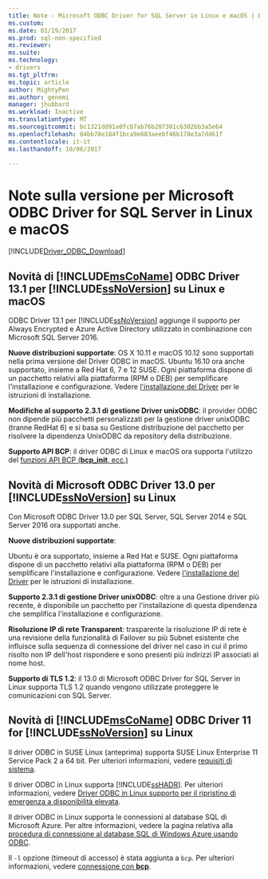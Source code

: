 ```yaml
---
title: Note - Microsoft ODBC Driver for SQL Server in Linux e macOS | Documenti Microsoft
ms.custom: 
ms.date: 01/19/2017
ms.prod: sql-non-specified
ms.reviewer: 
ms.suite: 
ms.technology:
- drivers
ms.tgt_pltfrm: 
ms.topic: article
author: MightyPen
ms.author: genemi
manager: jhubbard
ms.workload: Inactive
ms.translationtype: MT
ms.sourcegitcommit: bc1321dd91a0fcb7ab76b207301c6302bb3a5e64
ms.openlocfilehash: 84bb78e184f1bca9e683aeebf46b178e3a7dd61f
ms.contentlocale: it-it
ms.lasthandoff: 10/06/2017

---
```

# <a name="release-notes-for-the-microsoft-odbc-driver-for-sql-server-on-linux-and-macos"></a>Note sulla versione per Microsoft ODBC Driver for SQL Server in Linux e macOS
[!INCLUDE[Driver_ODBC_Download](../../../includes/driver_odbc_download.md)]

## <a name="whats-new-in-the-includemsconameincludesmsconamemdmd-odbc-driver-131-for-includessnoversionincludesssnoversionmdmd-on-linux-and-macos"></a>Novità di [!INCLUDE[msCoName](../../../includes/msconame_md.md)] ODBC Driver 13.1 per [!INCLUDE[ssNoVersion](../../../includes/ssnoversion_md.md)] su Linux e macOS  

ODBC Driver 13.1 per [!INCLUDE[ssNoVersion](../../../includes/ssnoversion_md.md)] aggiunge il supporto per Always Encrypted e Azure Active Directory utilizzato in combinazione con Microsoft SQL Server 2016.

**Nuove distribuzioni supportate**: OS X 10.11 e macOS 10.12 sono supportati nella prima versione del Driver ODBC in macOS. Ubuntu 16.10 ora anche supportato, insieme a Red Hat 6, 7 e 12 SUSE. Ogni piattaforma dispone di un pacchetto relativi alla piattaforma (RPM o DEB) per semplificare l'installazione e configurazione.  Vedere [l'installazione del Driver](../../../connect/odbc/linux-mac/installing-the-microsoft-odbc-driver-for-sql-server.md) per le istruzioni di installazione.

**Modifiche al supporto 2.3.1 di gestione Driver unixODBC**: il provider ODBC non dipende più pacchetti personalizzati per la gestione driver unixODBC (tranne RedHat 6) e si basa su Gestione distribuzione del pacchetto per risolvere la dipendenza UnixODBC da repository della distribuzione.

**Supporto API BCP**: il driver ODBC di Linux e macOS ora supporta l'utilizzo del [funzioni API BCP (**bcp_init**, ecc.)](../../../relational-databases/native-client-odbc-extensions-bulk-copy-functions/sql-server-driver-extensions-bulk-copy-functions.md)

## <a name="whats-new-in-the-microsoft-odbc-driver-130-for-includessnoversionincludesssnoversionmdmd-on-linux"></a>Novità di Microsoft ODBC Driver 13.0 per [!INCLUDE[ssNoVersion](../../../includes/ssnoversion_md.md)] su Linux  
Con Microsoft ODBC Driver 13.0 per SQL Server, SQL Server 2014 e SQL Server 2016 ora supportati anche.  

**Nuove distribuzioni supportate**:

Ubuntu è ora supportato, insieme a Red Hat e SUSE. Ogni piattaforma dispone di un pacchetto relativi alla piattaforma (RPM o DEB) per semplificare l'installazione e configurazione.  Vedere [l'installazione del Driver](../../../connect/odbc/linux-mac/installing-the-microsoft-odbc-driver-for-sql-server.md) per le istruzioni di installazione.

**Supporto 2.3.1 di gestione Driver unixODBC**: oltre a una Gestione driver più recente, è disponibile un pacchetto per l'installazione di questa dipendenza che semplifica l'installazione e configurazione.  

**Risoluzione IP di rete Transparent**: trasparente la risoluzione IP di rete è una revisione della funzionalità di Failover su più Subnet esistente che influisce sulla sequenza di connessione del driver nel caso in cui il primo risolto non IP dell'host rispondere e sono presenti più indirizzi IP associati al nome host.

**Supporto di TLS 1.2**: il 13.0 di Microsoft ODBC Driver for SQL Server in Linux supporta TLS 1.2 quando vengono utilizzate proteggere le comunicazioni con SQL Server.

## <a name="whats-new-in-the-includemsconameincludesmsconamemdmd-odbc-driver-11-for-includessnoversionincludesssnoversionmdmd-on-linux"></a>Novità di [!INCLUDE[msCoName](../../../includes/msconame_md.md)] ODBC Driver 11 for [!INCLUDE[ssNoVersion](../../../includes/ssnoversion_md.md)] su Linux  
Il driver ODBC in SUSE Linux (anteprima) supporta SUSE Linux Enterprise 11 Service Pack 2 a 64 bit. Per ulteriori informazioni, vedere [requisiti di sistema](../../../connect/odbc/linux-mac/system-requirements.md).  

Il driver ODBC in Linux supporta [!INCLUDE[ssHADR](../../../includes/sshadr_md.md)]. Per ulteriori informazioni, vedere [Driver ODBC in Linux supporto per il ripristino di emergenza a disponibilità elevata](../../../connect/odbc/linux-mac/odbc-driver-on-linux-support-for-high-availability-disaster-recovery.md).  

Il driver ODBC in Linux supporta le connessioni al database SQL di Microsoft Azure. Per altre informazioni, vedere la pagina relativa alla [procedura di connessione al database SQL di Windows Azure usando ODBC](http://msdn.microsoft.com/library/hh974312.aspx).  

Il `-l` opzione (timeout di accesso) è stata aggiunta a `bcp`. Per ulteriori informazioni, vedere [connessione con **bcp**](../../../connect/odbc/linux-mac/connecting-with-bcp.md).

